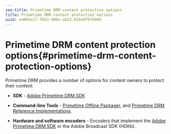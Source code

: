 ```yaml
---
seo-title: Primetime DRM content protection options
title: Primetime DRM content protection options
uuid: e4865e17-fbb3-40be-ab23-816dd76f599d
---
```


# Primetime DRM content protection options{#primetime-drm-content-protection-options}

Primetime DRM provides a number of options for content owners to protect their content:

* **SDK** - [Adobe Primetime DRM SDK](https://help.adobe.com/en_US/primetime/drm/5.3/sdk_overview/index.html#concept-Adobe_Primetime_DRM_SDK_Overview) 

* **Command-line Tools** - [Primetime Offline Packager](https://help.adobe.com/en_US/primetime/packagers/offline/index.html#Packagers-concept-Working_with_Offline_Packager), and [Primetime DRM Reference Implementations](https://help.adobe.com/en_US/primetime/drm/5.3/reference_implementations/index.html#concept-Adobe_Primetime_DRM_Reference_Implementations). 

* **Hardware and software encoders** - Encoders that implement the [Adobe Primetime DRM SDK](https://help.adobe.com/en_US/primetime/drm/5.3/sdk_overview/index.html#concept-Adobe_Primetime_DRM_SDK_Overview) or the Adobe Broadcast SDK (HDKb).

